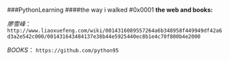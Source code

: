 ###PythonLearning
####the way i walked
#0x0001
__the web and books:__  

_廖雪峰_：`http://www.liaoxuefeng.com/wiki/0014316089557264a6b348958f449949df42a6d3a2e542c000/001431643484137e38b44e5925440ec8b1e4c70f800b4e2000`
  
_BOOKS_： `https://github.com/python95`

